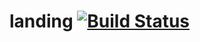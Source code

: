 # landing [![Build Status](http://drone.srcd.host/api/badges/src-d/landing/status.svg)](http://drone.srcd.host/src-d/landing)

